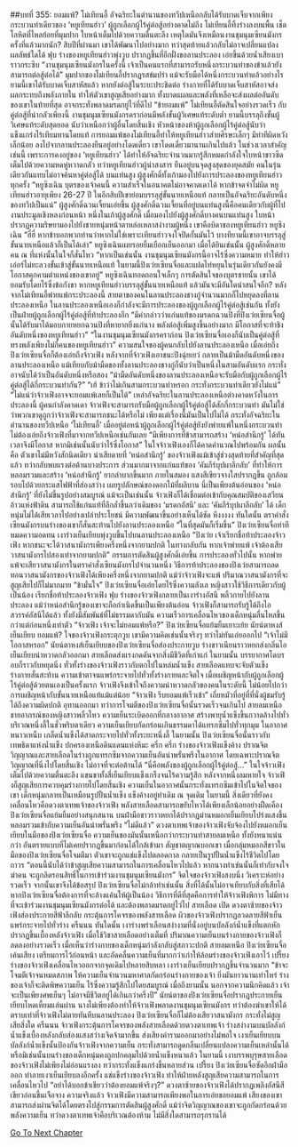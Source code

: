 ##บทที่ 355: ยอมแพ้?
โม่เทียนอี้ อัจฉริยะในตำนานของทวีปเหนือกลับได้รับบาดเจ็บจากเพียงกระบวนท่าเดียวของ ‘หยูเทียนฮ่าว’ ผู้ถูกเลือกผู้ไร้คู่ต่อสู้อย่างคาดไม่ถึง
โม่เทียนอี้ทิ้งร่างลงบนพื้น เช็ดโลหิตที่ไหลย้อยที่มุมปาก ใบหน้าเต็มไปด้วยความตื่นตะลึง
เหตุใดมันจึงเหมือนงานชุมนุมเซียนมังกรครั้งที่แล้วมากนัก?
สิบปีที่ผ่านมา เขาได้พัฒนาไปอย่างมาก ทว่าสุดท้ายแล้วกลับไม่อาจเปลี่ยนแปลงผลลัพธ์ใดได้
ฟุบ
ร่างของหยูเทียนฮ่าวพุ่งวูบ ปรากฏขึ้นที่อีกฝั่งขอลานประลอง เอ่ยขึ้นด้วยน้ำเสียงเบาราวกระซิบ “งานชุมนุมเซียนมังกรในครั้งนี้ เจ้าเป็นคนแรกที่สามารถรับหนึ่งกระบวนท่าของข้าแล้วยังสามารถต่อสู้ต่อได้”
มุมปากของโม่เทียนอี้ปรากฏรสข่มปร่า แม้จะรับมือได้หนึ่งกระบวนท่าแล้วอย่างไร ยามนี้เขาได้รับบาดเจ็บสาหัสแล้ว
หากยังต่อสู้ในระยะประชิดต่อ ร่างกายที่ได้รับบาดเจ็บสาหัสอาจส่งผลกระทบถึงพลังภายใน ทำให้ตัวเขาสูญเสียอย่างมาก ทั้งบาดแผลและพลังที่เหลือจะส่งผลต่ออันดับของเขาในท้ายที่สุด อาจกระทั่งพลาดมรดกยู่ไว่ที่ดีไป
“ข้ายอมแพ้”
โม่เทียนอี้ตัดสินใจอย่างรวดเร็ว
กับคู่ต่อสู้ที่น่ากลัวเพียงนี้ งานชุมนุมเซียนมังกรคราก่อนมีพลังขั้นผู้วิเศษแท้ระดับต่ำ ยามนี้บรรลุถึงขั้นผู้วิเศษแท้ระดับสุดยอด นับว่าเหนือกว่าผู้อื่นโดยสิ้นเชิง
หัวหน้าของห้าผู้ถูกเลือกผู้ไร้คู่ต่อสู้นับว่าแข็งแกร่งไร้เทียมทานโดยแท้
การยอมแพ้ของโม่เทียนอี้ทำให้หยูเทียนฮ่าวส่ายศีรษะเล็กๆ มีท่าทีผิดหวังเล็กน้อย ลงไปจากลานประลองยืนอยู่อย่างโดดเดี่ยว
เขาโดดเดี่ยวมานานเกินไปแล้ว
ในช่วงเวลาสำคัญเช่นนี้ เพราะการคงอยู่ของ ‘หยูเทียนฮ่าว’ ได้ทำให้อัจฉริยะจำนวนมากรู้สึกหมดกำลังใจใบหน้าขาวซีด เต็มไปด้วยความหดหู่หวาดกลัว
ทว่าหยูเทียนฮ่าวผู้น่าสงสาร ยืนอยู่บนจุดสูงสุดของยุคสมัย คนในรุ่นเดียวกันแทบไม่อาจค้นหาคู่ต่อสู้ได้
บนแท่นสูง
ผู้สูงศักดิ์ทั้งเก้ามองไปยังการประลองของหยูเทียนฮ่าวทุกครั้ง
“หยูซิงเฉิน บุตรของเจ้าคนนี้ ความสำเร็จในอนาคตไม่อาจคาดเดาได้ หากข้าจดจำไม่ผิด หยูเทียนฮ่าวอายุเพียง 26-27 ปี ในอีกสิบปีเขาย่อมบรรลุสู่ขั้นนายเหนือแท้ กลายเป็นอัจฉริยะอันดับหนึ่งของทวีปเป็นแน่”
ผู้สูงศักดิ์ฉวนเจี้ยนเอ่ยขึ้น
ผู้สูงศักดิ์ฉวนเจี้ยนที่อยู่บนแท่นสูงนี้คือคนเดียวกับผู้ที่ไปงานประมูลเชิงหลงก่อนหน้า หนึ่งในเก้าผู้สูงศักดิ์
เมื่อมองไปยังผู้สูงศักดิ์บางคนบนแท่นสูง ใบหน้าปรากฏความริษยามองไปยังชายหนุ่มหน้าตาหล่อเหลาสง่างามผู้หนึ่ง
เขาคือบิดาของหยูเทียนฮ่าว หยูซิงเฉิน
“ฮี่ฮี่ หากข้าบอกพวกท่านว่าหากไม่ใช่เพราะเทียนฮ่าวจงใจปิดกั้นมันไว้ บางทียามนี้เขาอาจบรรลุสู่ขั้นนายเหนือแล้วก็เป็นได้เล่า”
หยูซิงเฉินเผยรอยยิ้มเยือกเย็นออกมา
เมื่อได้ยินเช่นนั้น ผู้สูงศักดิ์หลายคน ณ ที่แห่งนั้นในใจก็สั่นไหว
“หากเป็นเช่นนั้น งานชุมนุมเซียนมังกรนี้อาจไร้ซึ่งความหมาย ทำให้ฮ่าวเอ๋อร์ไม่ทะลวงขั้นเข้าสู่ขั้นนายเหนือแท้ ในยามนี้ปิงเว่ยเซียนจื่อและแฝดไท่หยุนในรุ่นเดียวกันยังคงมีโอกาสคุกคามตำแหน่งของเขาอยู่”
หยูซิงเฉินทอดถอนใจเล็กๆ
การตัดสินใจของบุตรชายนั้น เขาได้ยอมรับโดยไร้ซึ่งข้อกังขา
หากหยูเทียนฮ่าวบรรลุสู่ขั้นนายเหนือแท้ แล้วมันจะมีอันใดน่าสนใจอีก?
หลังจากโม่เทียนอี้พ่ายแพ้กระประลองนี้ สายตาของคนในลานประลองชางกู่จำนวนมากก็ไปหยุดลงที่ลานประลองเหนือ
ในลานประลองเหนือเองก็กำลังจะมีการประลองของผู้ถูกเลือกผู้ไร้คู่ต่อสู้เช่นกัน ทั้งยังเป็นฝ่ายผู้ถูกเลือกผู้ไร้คู่ต่อสู้ที่ท้าประลองอีก
“มีคำกล่าวว่าแก่นแท้ของมรดกฉวนปิงที่ปิงเว่ยเซียนจื่อผู้นั้นได้รับมาได้มอบกายหยกฉวนปิงที่หายากยิ่งแก่นาง พลังต่อสู้เพิ่มสูงขึ้นอย่างมาก มีโอกาสที่จะท้าชิงอันดับหนึ่งของหยูเทียนฮ่าว”
“ในงานชุมนุมเซียนมังกรคราก่อน ปิงเว่ยเซียนจื่อเองก็นับเป็นคู่ต่อสู้ที่ทรงพลังเพียงไม่กี่คนของหยูเทียนฮ่าว”
ความสนใจของผู้คนกลับไปยังลานประลองเหนือ
เมื่อเอ่ยถึงปิงเว่ยเซียนจื่อก็ต้องเอ่ยถึงจ้าวเฟิง
หลังจากที่จ้าวเฟิงเอาชนะปิงฉุ่ยเยว่ กลายเป็นม้ามืดอันดับหนึ่งของลานประลองเหนือ แม้เทียบกับม้ามืดของทั้งลานประลองชางกู่ก็นับว่าเป็นหนึ่งในสามอันดับแรก กระทั่งอาจนับได้ว่าเป็นอันดับหนึ่งหรือสอง
“ม้ามืดอันดับหนึ่งของลานประลองเหนือจะรับมือกับผู้ถูกเลือกผู้ไร้คู่ต่อสู้ได้กี่กระบวนท่ากัน?”
“เฮ้ ข้าว่าไม่เกินสามกระบวนท่าหรอก กระทั่งกระบวนท่าเดียวยังไม่แน่”
“ไม่แน่ว่าจ้าวเฟิงอาจจะยอมแพ้เลยก็เป็นได้”
เหล่าอัจฉริยะในลานประลองเหนือต่างคาดหวังในการประลองนี้
ผู้คนกำลังคาดเดา จ้าวเฟิงจะสามารถรับมือผู้ถูกเลือกผู้ไร้คู่ต่อสู้ได้สักกี่กระบวนท่า
มันไม่ใช่ว่าพวกเขาดูถูกว่าจ้าวเฟิงจะสามารถชนะได้หรือไม่ เพียงแต่เรื่องนี้มันเป็นไปไม่ได้
กระทั่งอัจฉริยะในตำนานของทวีปเหนือ ‘โม่เทียนอี้’ เมื่ออยู่ต่อหน้าผู้ถูกเลือกผู้ไร้คู่ต่อสู้ยังยังพ่ายแพ้ในหนึ่งกระบวนท่า ไม่ต้องเอ่ยถึงจ้าวเฟิงที่มาจากทวีปเหนือเช่นกันเลย
“มีเพียงการที่ข้าสามารถสร้าง ‘หน่อสำนึกรู้’ ได้ทันเวลาจึงมีโอกาส หากมิเช่นนั้นนับว่าไร้ซึ่งโอกาส”
ในใจจ้าวเฟิงเองก็ได้คาดคำนวณไปพร้อมกัน
ผลนั้นคือ ตัวเขาไม่มีหวังสักนิดเดียว
น่าเสียดายที่ ‘หน่อสำนึกรู้’ ของจ้าวเฟิงแม้เข้าสู่ช่วงสุดท้ายที่สำคัญที่สุดแล้ว ทว่ากลับพบแรงต่อต้านบางประการ ส่วนมากมาจากแก่นแท้ของ ‘คัมภีร์บุปผาลึกลับ’ ที่ทำให้การหลอมรวมและสร้าง ‘หน่อสำนึกรู้’ ยากลำบากขึ้นมาก
ภายในสมอง
แสงสีเขียวจางใสปรากฏขึ้น ถูกล้อมรอบไปด้วยกระแสไฟฟ้าที่ส่องสว่าง เผยรูปลักษณ์ของดอกไม้ที่ผลิบาน
นี่เป็นเพียงต้นอ่อนของ ‘หน่อสำนึกรู้’ ที่ยังไม่ขึ้นรูปอย่างสมบูรณ์
แม้จะเป็นเช่นนั้น จ้าวเฟิงก็ได้เชื่อมต่อเข้ากับคุณสมบัติของเสวียนอ้าวแห่งฟ้าดิน สามารถใช้แก่นแท้ที่ลึกล้ำขึ้นกว่าเดิมของ ‘มรดกอัสนี’ และ ‘คัมภีร์บุปผาลึกลับ’ ได้
เด็กหนุ่มไม่ได้เสียเวลาไปอย่างเปล่าประโยชน์ มีความพัฒนาขึ้นอย่างเห็นได้ชัด
หึงงงงง
ทันใดนั้น ตราคำสั่งเซียนมังกรบนร่างของเขาก็สั่นสะท้านไปยังลานประลองเหนือ
“ในที่สุดมันก็เริ่มขึ้น”
ปิงเว่ยเซียนจื่อท่าทีหมดความอดทน เงาร่างเย็นเยียบพุ่งวูบขึ้นไปบนลานประลองเหนือ
“ปิงเว่ย เจ้าเรียกชื่อท้าประลองจ้าวเฟิง หากชนะจะได้วาสนามังกรเพียงครึ่งหนึ่งจากยามปกติ ในทางกลับกัน หากเจ้าพ่ายแพ้ เจ้าต้องเสียวาสนามังกรไปสองเท่าจากยามปกติ”
กรรมการตัดสินผู้สูงศักดิ์เอ่ยขึ้น
การประลองทั่วไปนั้น หากพ่ายแพ้จะเสียวาสนามังกรในตราคำสั่งเซียนมังกรไปจำนวนหนึ่ง
วิธีการท้าประลองของปิงเว่ยสามารถลดทอนวาสนามังกรของจ้าวเฟิงได้เพียงครึ่งหนึ่งจากยามปกติ
แม้ว่าจ้าวเฟิงจะแพ้ ปริมาณวาสนามังกรที่จะสูญเสียไปก็ไม่มากมาย
“ข้ามั่นใจ”
ปิงเว่ยเซียนจื่อเอ่ยโดยไร้ซึ่งความลังเล
หญิงสาวใช้วิธีการเดียวกับผู้เป็นน้อง เรียกชื่อท้าประลองจ้าวเฟิง
ฟุบ
ร่างของจ้าวเฟิงกลายเป็นเงาร่างอัสนี พลิ้วกายไปยังลานประลอง
แม้ว่าหน่อสำนึกรู้ของเขาจะถือกำเนิดขึ้นเป็นเพียงต้นอ่อน จ้าวเฟิงก็สามารถรับรู้ได้ถึงไอสวรรค์อัสนีได้แล้ว ทั้งยังมีสัมพันธ์ที่ไม่ธรรมดากับมัน ความเร็วการเคลื่อนไหวของเด็กหนุ่มลื่นไหลขึ้นกว่าแต่ก่อนหนึ่งเท่าตัว
“จ้าวเฟิง เจ้าจะไม่ยอมแพ้หรือ?”
ปิงเว่ยเซียนจื่อแย้มยิ้มเยาะเย้ย นัยน์ตาหงส์เย็นเยียบ
ยอมแพ้?
ใจของจ้าวเฟิงกระตุกวูบ เขามีความคิดเช่นนั้นจริงๆ
ทว่าไม่ทันเอ่ยออกไป
“เจ้าไม่มีโอกาสหรอก”
นัยน์ตาหงส์เย็นเยียบของปิงเว่ยเซียนจื่อส่องประกายวูบ ร่างขาวเนียนราวหยกส่งกลิ่นไอเย็นเยียบน่าหวาดกลัวออกมา สายเลือดส่งแรงกดดันจากสิ่งมีชีวิตที่เก่าแก่
ในยามนั้น บรรยากาศโดบรอบก็ราวกับหยุดนิ่ง
ทั่วทั้งร่างของจ้าวเฟิงราวกับตกไปในหล่มน้ำแข็ง สายเลือดแทบจะจับตัวแข็ง ร่างกายสั่นสะท้าน ความเข้าตาจนแพร่กระจายไปทั่วทั้งร่างกายและจิตใจ
เมื่อเผชิญหน้ากับผู้ถูกเลือกผู้ไร้คู่ต่อสู้ด้วยตนเองเป็นครั้งแรก จ้าวเฟิงจึงเข้าใจถึงความน่าหวาดกลัวของคนในระดับนี้ ไม่น้อยไปกว่าการเผชิญหน้ากับขั้นนายเหนือแท้แม้แต่น้อย
“จ้าวเฟิง รีบยอมแพ้เร็วเข้า”
เถี่ยหมัวที่อยู่ที่ที่นั่งผู้ชมรับรู้ได้ถึงความผิดปกติ อุทานออกมา
ทว่าการโจมตีของปิงเว่ยเซียนจื่อนั้นรวดเร็วจนเกินไป
สายลมเหนือ
ชายอาภรณ์ของหญิงสาวพลิ้วไหว ความเย็นระเบิดออกที่กลางอากาศ สร้างพายุน้ำแข็งขึ้นกวาดล้างไปทั่วบริเวณหนึ่งลี้ในชั่วพริบตาเดียว
ความเย็นเยียบกัดกร่อนเกินธรรมดาได้แทรกซึมไปทั่วทุกมุม
ในอากาศหนาวเหน็บ เกล็ดน้ำแข็งได้สาดกระจายไปทั่วทั้งระยะหนึ่งลี้
ในยามนั้น
ปิงเว่ยเซียนจื่อนั้นราวกับเทพธิดาแห่งน้ำแข็ง ปกครองเหนือดินแดนแห่งหิมะ
ครึ่ก ครึ่ก
ร่างของจ้าวเฟิงแข็งค้าง ปราณจิตวิญญาณและสายเลือดในร่างถูกแทรกซึมจากความเย็นอันน่าพรั่นพรึงในอากาศ
โดยเฉพาะปราณจิตวิญญาณที่นิ่งไปโดยสิ้นเชิง ไม่อาจที่จะต่อต้านได้
“นี่คือพลังของผู้ถูกเลือกผู้ไร้คู่ต่อสู้...”
ในใจจ้าวเฟิงเต็มไปด้วยความตื่นตะลึง แขนขาทั้งสี่เย็นเยียบแข็งเกร็งจนไร้ความรู้สึก
หลังจากหนึ่งลมหายใจ
จ้าวเฟิงก็สูญเสียการควบคุมร่างกายไปโดยสิ้นเชิง ความเย็นในอากาศนั้นกระทั่งแทรกซึมเข้าไปในจิตใจของเขา
เด็กหนุ่มกลายเป็นเหมือนรูปปั้นน้ำแข็ง แข็งค้างอยู่ท่าเดิม ณ จุดเดิม
ในยามนี้
สิ่งเดียวที่ยังคงเคลื่อนไหวคือดวงตาเทพเจ้าของจ้าวเฟิง พลังสายเลือดสามารถขยับไหวได้เพียงเล็กน้อยอย่างฝืดเคือง
ปิงเว่ยเซียนจื่อแย้มยิ้มอย่างสนุกสนาน บนฝ่ามือขาวราวหยกได้ปรากฏม่านหมอกเย็นเยียบโปร่งแสงขึ้น หลอมรวมเข้ากับความเย็นอันน่าพรั่นพรึง
“ไม่ดีแล้ว”
ดวงตาเทพเจ้าของจ้าวเฟิงจับจ้องไปยังหมอกเย็นเยียบในมือของปิงเว่ยเซียนจื่อ ความเย็นของมันนั้นเหนือกว่ากระบวนท่าสายลมเหนือ ทั้งยังหนาแน่นกว่า
อันตรายแบบที่ไม่เคยปรากฏขึ้นมาก่อนได้ใกล้เข้ามา
สัญชาตญาณบอกเขา เมื่อกลุ่มหมอกสีขาวในมือของปิงเว่ยเซียนจื่อโจมตีมา ตัวเขาจะถูกแช่แข็งไปตลอดกาล กลายเป็นรูปปั้นน้ำแข็งไร้ชีวิตไปโดยถาวร
“ตอนนี้นับได้ว่าข้าสูญเสียความสามารถในการเคลื่อนไหวไปแล้ว หากนางทำเช่นนั้นก็เท่ากับจงใจฆ่าคน จะถูกลิดรอนสิทธิ์ในการเข้าร่วมงานชุมนุมเซียนมังกร”
จิตใจของจ้าวเฟิงสงบนิ่ง วิเคราะห์อย่างรวดเร็ว
จากนั้นเขาจึงได้ข้อสรุป ปิงเว่ยเซียนจื่อไม่กล้าทำเช่นนั้น
สิ่งที่ได้นั้นไม่อาจเทียบกับสิ่งที่เสียได้
หากปิงเว่ยเซียนจื่อต้องการที่จะล้างแค้นให้ผู้เป็นน้อง วิธีการที่ดีที่สุดคือการทำให้จ้าวเฟิงพิการ ไม่มีทางที่จะเข้าร่วมงานชุมนุมเซียนมังกรต่อได้ และต้องพลาดมรดกยู่ไว่ไป
สายเลือด เปิด
ดวงตาซ้ายของจ้าวเฟิงส่องประกายสีฟ้าลึกลับ กระตุ้นการโคจรของพลังสายเลือด
ผิวของจ้าวเฟิงปรากฏลวดลายสีฟ้าเย็นแพร่กระจายไปทั่วร่าง
ครืนนน
ทันใดนั้น เงาร่างพร่าเลือนสง่างามที่นั่งอยู่บนบัลลังก์น้ำแข็งที่แตกหักปรากฏขึ้นเบื้องหลังจ้าวเฟิง
เมื่อใช้วิชาสายเลือดอย่างเต็มที่ ปริมาณความเย็นบนร่างกายของจ้าวเฟิงก็ลดลงอย่างรวดเร็ว
เมื่อเห็นว่าร่างกายของเด็กหนุ่มกำลังกลับสู่สภาวะปกติ
สายลมเหนือ
ปิงเว่ยเซียนจื่อเค้นเสียง เตรียมการไว้ก่อนหน้า และอัดคลื่นความเย็นที่มากกว่าเก่าให้ล้อมร่างของจ้าวเฟิงเอาไว้
เปรี้ยง
ร่างของจ้าวเฟิงเคลื่อนไหวออกจากจุดเดิมไปหลายสิบหลา เงาร่างเย็นเยียบปรากฏขึ้นจำนวนมาก
“ข้าจะโจมตีเจ้าจนหมดสภาพ ให้ความเย็นจำนวนมหาศาลกัดกร่อนร่างกายของเจ้า ยิ่งมันยาวนานเท่าไหร่ ร่างของเจ้าก็จะติดพิษความเย็น ไร้ซึ่งความรู้สึกไปโดยสมบูรณ์ เมื่อถึงยามนั้น นอกจากความนึกคิดแล้ว เจ้าจะเป็นเพียงศพเย็นๆ ไม่อาจมีชีวิตอยู่ได้เกินกว่าครึ่งปี”
นัยน์ตาของปิงเว่ยเซียนจื่อปรากฎประกายเย็นเยียบโหดเหี้ยมแล่นผ่าน
นางไม่เพียงต้องทำให้จ้าวเฟิงพลาดงานชุมนุมเซียนมังกร ทว่าต้องฆ่าเขาให้ได้
ตราบเท่าที่จ้าวเฟิงไม่ตายทันทีบนลานประลอง ปิงเว่ยเซียนจื่อก็ไม่ต้องเสียวาสนามังกร กระทั่งไม่สูญเสียสิ่งใด
ครืนนน
จ้าวเฟิงกระตุ้นการโคจรของพลังสายเลือดด้วยดวงตาเทพเจ้า ร่างสง่างามบนบัลลังก์น้ำแข็งเบื้องหลังกลับส่องแสงสว่างเจิดจ้ามากขึ้น ส่งเสียงคำรามออกมาอย่างไม่พอใจ
เงาเย็นเยียบบนบัลลังก์น้ำแข็งนั้นป้องกันจ้าวเฟิงจากความเย็น กระทั่งสามารถดูดกลืนเปลี่ยนแปลงความเย็นเหล่านั้นได้
หรือมิเช่นนั้นบนร่างของเด็กหนุ่มคงถูกปกคลุมไปด้วยน้ำแข็งหนาแล้ว
ในยามนี้
เงาบรรพบุรุษสายเลือดของจ้าวเฟิงไม่เพียงไม่อ่อนแรงลง ทว่ากระทั่งแข็งแกร่งขึ้นหลายส่วน
เปรี้ยง
ปิงเว่ยเซียนจื่อซัดอีกฝ่ามือออก ทำลายเงาเย็นเยียบลงอีกครั้ง แช่แข็งร่างของจ้าวเฟิง ทำให้ฝ่ายหลังสูญเสียความสามารถในการเคลื่อนไหวไป
“อย่าได้บอกข้าเชียวว่าต้องยอมแพ้จริงๆ?”
ดวงตาซ้ายของจ้าวเฟิงได้ปรากฏเพลิงอัสนีสีเขียวอ่อนขึ้นเจือจาง
ความจริงแล้ว
จ้าวเฟิงมีความสามารถเพียงพอในการเอ่ยขอยอมแพ้
เสียงของเขาสามารถส่งผ่านจิตได้โดยตรงไปสู่กรรมการตัดสินผู้สูงศักดิ์
แม้ว่าจิตวิญญาณของเขาจะถูกกัดกร่อนด้วยพลังความเย็น ทว่าดวงตาเทพเจ้าคือบริเวณต้องห้าม ไม่มีสิ่งใดสามารถรุกรานได้


[Go To Next Chapter]( ./135.md)